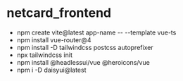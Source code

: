 # netcard_frontend

- npm create vite@latest app-name -- --template vue-ts
- npm install vue-router@4
- npm install -D tailwindcss postcss autoprefixer
- npx tailwindcss init
- npm install @headlessui/vue @heroicons/vue
- npm i -D daisyui@latest
